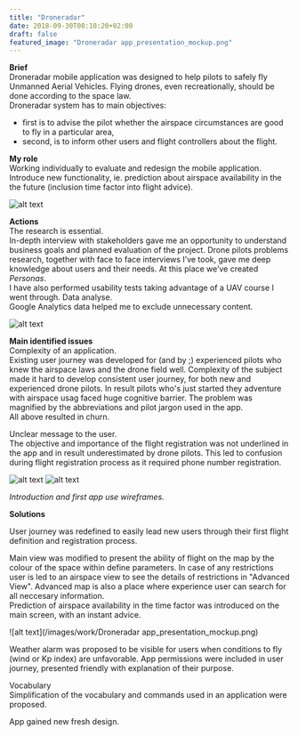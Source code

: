 ```yaml
---
title: "Droneradar"
date: 2018-09-30T00:10:20+02:00
draft: false
featured_image: "Droneradar app_presentation_mockup.png"
---
```


**Brief** <br>
Droneradar mobile application was designed to help pilots to safely fly Unmanned Aerial Vehicles. 
Flying drones, even recreationally, should be done according to the space law.<br>
Droneradar system has to main objectives:<br>
- first is to advise the pilot whether the airspace circumstances are good to fly in a particular area, <br>
- second, is  to inform other users and flight controllers about the flight. 

**My role** <br>
Working individually to evaluate and redesign the mobile application. 
Introduce new functionality, ie. prediction about airspace availability in the the future (inclusion time factor into flight advice).

![alt text](/images/work/portfoliodroneradar1.png)

**Actions**<br>
The research is essential.<br>
In-depth interview with stakeholders gave me an opportunity to understand business goals and planned evaluation of the project. Drone pilots problems research, together with face to face interviews I’ve took, gave me deep knowledge about users and their needs. 
At this place we’ve created *Personas*.<br>
I have also performed usability tests taking advantage of a UAV course I went through. 
Data analyse.<br>
Google Analytics data helped me to exclude unnecessary content.<br>

![alt text](/images/work/Droneradarpersonas.png)

**Main identified issues**<br>
Complexity of an application.<br>
Existing user journey was developed for (and by ;) experienced pilots who knew the airspace laws and the drone field well. Complexity of the subject made it hard to develop consistent user journey, for both new and experienced drone pilots. In result pilots who's just started they adventure with airspace usag faced huge cognitive barrier. 
The problem was magnified by the abbreviations and pilot jargon used in the app. <br>
All above resulted in churn.<br>

Unclear message to the user.<br>
The objective and importance of the flight registration was not underlined in the app and in result underestimated by drone pilots. This led to confusion during flight registration process as it required phone number registration. <br>

![alt text](/images/work/wireframes.png)
![alt text](/images/work/wireframes1.png)<br>

*Introduction and first app use wireframes.*<br>


**Solutions**

User journey was redefined to easily lead new users through their first flight definition and registration process. <br>

Main view was modified to present the ability of flight on the map by the colour of the space within define parameters. In case of any restrictions user is led to an airspace view to see the details of restrictions in "Advanced View". Advanced map is also a place where experience user can search for all neccesary information.<br>
Prediction of airspace availability in the time factor was introduced on the main screen, with an instant advice.<br>

![alt text](/images/work/Droneradar app_presentation_mockup.png)<br>

Weather alarm was proposed to be visible for users when conditions to fly (wind or Kp index) are unfavorable.
App permissions were included in user journey, presented friendly with explanation of their purpose.<br>

Vocabulary<br>
Simplification of the vocabulary and commands used in an application were proposed.<br>

App gained new fresh design.<br>






 


